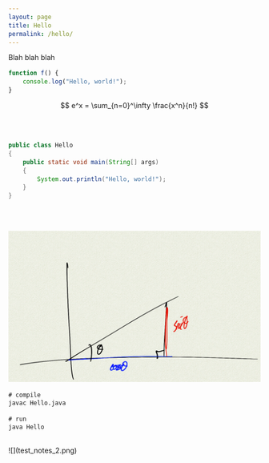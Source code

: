 ```yaml
---
layout: page
title: Hello
permalink: /hello/
---
```


Blah blah blah

```javascript
function f() {
    console.log("Hello, world!");
}
```

$$ e^x = \sum_{n=0}^\infty \frac{x^n}{n!} $$

<br/>
<div class="sketch-container" id="pyramidContainer"></div>  
<br/>

```java
public class Hello
{
    public static void main(String[] args)
    {
        System.out.println("Hello, world!");
    }
}
```

<br/>

<div class="sketch-container" id="unitCircleContainer"></div>  

<br/>

![](test_notes.png)

```console
# compile
javac Hello.java

# run
java Hello
```

<br/>
![](test_notes_2.png)
<br/>


<script src="handlers.js"></script>
<script src="unit_circle.js"></script>
<script src="pyramid.js"></script>

<script>
    let unitCircle = new p5(addHandlers(unitCircleSketchMaker), "unitCircleContainer");
    let pyramid = new p5(addHandlers(pyramidSketchMaker), "pyramidContainer");
</script>

